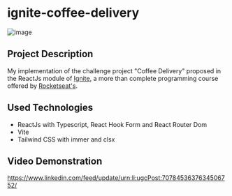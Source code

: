 # ignite-coffee-delivery
![image](https://github.com/mar-alv/ignite-coffee-delivery/assets/101023750/deb7cd16-a744-4450-b44b-14484148a28b)

## Project Description
My implementation of the challenge project "Coffee Delivery" proposed in the ReactJs module of [Ignite](https://www.rocketseat.com.br/ignite), a more than complete programming course offered by [Rocketseat's](https://www.rocketseat.com.br/).

## Used Technologies
* ReactJs with Typescript, React Hook Form and React Router Dom
* Vite
* Tailwind CSS with immer and clsx

## Video Demonstration
https://www.linkedin.com/feed/update/urn:li:ugcPost:7078453637634506752/
